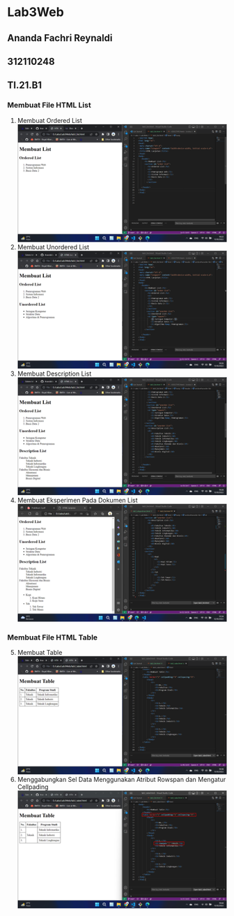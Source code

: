 # Lab3Web
## Ananda Fachri Reynaldi
## 312110248
## TI.21.B1

### Membuat File HTML List
1. Membuat Ordered List
![Step1](SS/SS1.png)
2. Membuat Unordered List
![Step2](SS/SS2.png)
3. Membuat Description List
![Step3](SS/SS3.png)
3. Membuat Eksperimen Pada Dokumen List
![Step4](SS/SS4.png)
### Membuat File HTML Table
5. Membuat Table
![Step5](SS/SS5.png)
6. Menggabungkan Sel Data Menggunakan Atribut Rowspan dan Mengatur Cellpading <br />
![Step6](SS/SS6.png)